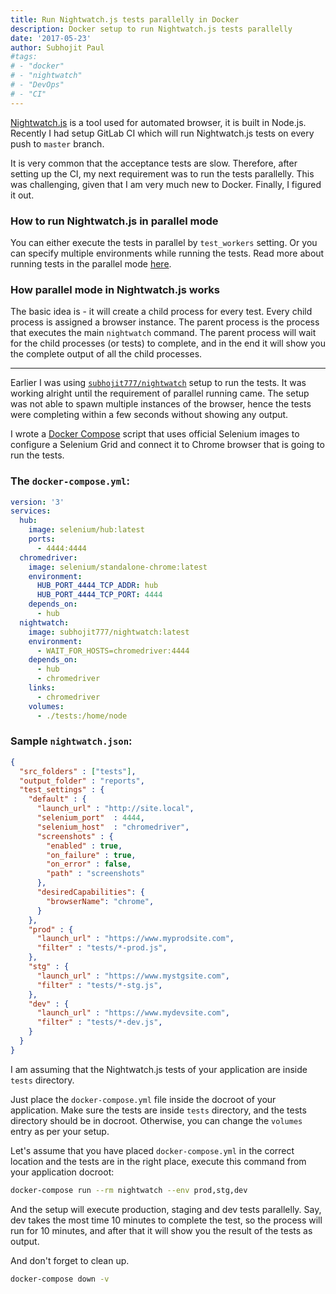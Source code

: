 ```yaml
---
title: Run Nightwatch.js tests parallelly in Docker
description: Docker setup to run Nightwatch.js tests parallelly
date: '2017-05-23'
author: Subhojit Paul
#tags:
# - "docker"
# - "nightwatch"
# - "DevOps"
# - "CI"
---
```


[Nightwatch.js](http://nightwatchjs.org) is a tool used for automated browser,
it is built in Node.js. Recently I had setup GitLab CI which will run
Nightwatch.js tests on every push to `master` branch.

It is very common that the acceptance tests are slow. Therefore, after setting
up the CI, my next requirement was to run the tests parallelly. This was
challenging, given that I am very much new to Docker. Finally, I figured it
out.

### How to run Nightwatch.js in parallel mode
You can either execute the tests in parallel by `test_workers` setting. Or you
can specify multiple environments while running the tests. Read more about
running tests in the parallel mode [here](https://github.com/nightwatchjs/nightwatch-docs/blob/master/guide/running-tests/run-parallel.md).

### How parallel mode in Nightwatch.js works
The basic idea is - it will create a child process for every test. Every child
process is assigned a browser instance. The parent process is the process that
executes the main `nightwatch` command. The parent process will wait for the
child processes (or tests) to complete, and in the end it will show you the
complete output of all the child processes.

--------------------

Earlier I was using
[`subhojit777/nightwatch`](https://github.com/subhojit777/nightwatch) setup to
run the tests. It was working alright until the requirement of parallel
running came. The setup was not able to spawn multiple instances of the browser,
hence the tests were completing within a few seconds without showing any output.

I wrote a [Docker Compose](https://docs.docker.com/compose/overview) script that
uses official Selenium images to configure a Selenium Grid and connect it to
Chrome browser that is going to run the tests.

### The `docker-compose.yml`:

```yml
version: '3'
services:
  hub:
    image: selenium/hub:latest
    ports:
      - 4444:4444
  chromedriver:
    image: selenium/standalone-chrome:latest
    environment:
      HUB_PORT_4444_TCP_ADDR: hub
      HUB_PORT_4444_TCP_PORT: 4444
    depends_on:
      - hub
  nightwatch:
    image: subhojit777/nightwatch:latest
    environment:
      - WAIT_FOR_HOSTS=chromedriver:4444
    depends_on:
      - hub
      - chromedriver
    links:
      - chromedriver
    volumes:
      - ./tests:/home/node
```

### Sample `nightwatch.json`:

```json
{
  "src_folders" : ["tests"],
  "output_folder" : "reports",
  "test_settings" : {
    "default" : {
      "launch_url" : "http://site.local",
      "selenium_port"  : 4444,
      "selenium_host"  : "chromedriver",
      "screenshots" : {
        "enabled" : true,
        "on_failure" : true,
        "on_error" : false,
        "path" : "screenshots"
      },
      "desiredCapabilities": {
        "browserName": "chrome",
      }
    },
    "prod" : {
      "launch_url" : "https://www.myprodsite.com",
      "filter" : "tests/*-prod.js",
    },
    "stg" : {
      "launch_url" : "https://www.mystgsite.com",
      "filter" : "tests/*-stg.js",
    },
    "dev" : {
      "launch_url" : "https://www.mydevsite.com",
      "filter" : "tests/*-dev.js",
    }
  }
}
```

I am assuming that the Nightwatch.js tests of your application are inside
`tests` directory.

Just place the `docker-compose.yml` file inside the docroot of your application.
Make sure the tests are inside `tests` directory, and the tests directory should
be in docroot. Otherwise, you can change the `volumes` entry as per your setup.

Let's assume that you have placed `docker-compose.yml` in the correct location
and the tests are in the right place, execute this command from your application
docroot:

```sh
docker-compose run --rm nightwatch --env prod,stg,dev
```

And the setup will execute production, staging and dev tests parallelly. Say,
dev takes the most time 10 minutes to complete the test, so the process will run
for 10 minutes, and after that it will show you the result of the tests as
output.

And don't forget to clean up.

```sh
docker-compose down -v
```
